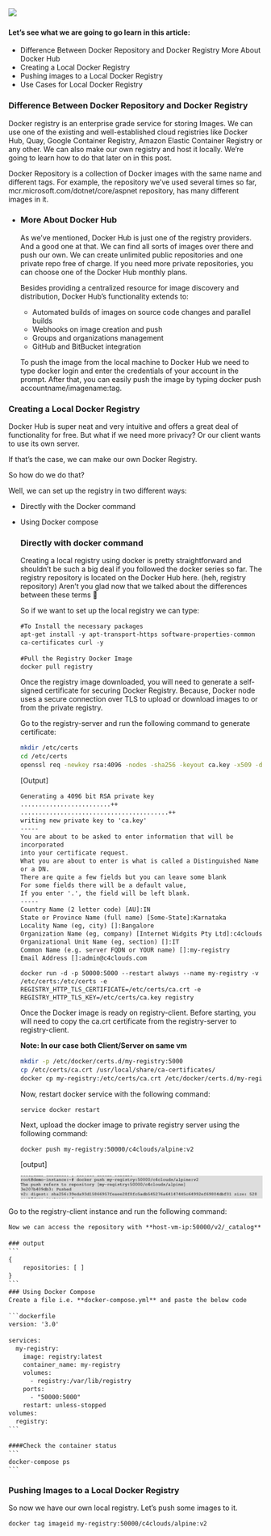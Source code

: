 <img src="images/c4logo.png">

#### Let’s see what we are going to go learn in this article:

- Difference Between Docker Repository and Docker Registry More About Docker Hub
- Creating a Local Docker Registry
- Pushing images to a Local Docker Registry
- Use Cases for Local Docker Registry

### Difference Between Docker Repository and Docker Registry
Docker registry is an enterprise grade service for storing Images. We can use one of the existing and well-established cloud registries like Docker Hub, Quay, Google Container Registry, Amazon Elastic Container Registry or any other. We can also make our own registry and host it locally. We’re going to learn how to do that later on in this post. 

Docker Repository is a collection of Docker images with the same name and different tags. For example, the repository we’ve used several times so far, mcr.microsoft.com/dotnet/core/aspnet repository, has many different images in it.

- ### More About Docker Hub
    As we’ve mentioned, Docker Hub is just one of the registry providers. And a good one at that. We can find all sorts of images over there and push our own. We can create unlimited public repositories and one private repo free of charge. If you need more private repositories, you can choose one of the Docker Hub monthly plans.

    Besides providing a centralized resource for image discovery and distribution, Docker Hub’s functionality extends to:

    - Automated builds of images on source code changes and parallel builds
    - Webhooks on image creation and push
    - Groups and organizations management
    - GitHub and BitBucket integration

    To push the image from the local machine to Docker Hub we need to type docker login and enter the credentials of your account in the prompt. After that, you can easily push the image by typing docker push accountname/imagename:tag.


### Creating a Local Docker Registry
Docker Hub is super neat and very intuitive and offers a great deal of functionality for free.
But what if we need more privacy? Or our client wants to use its own server.

If that’s the case, we can make our own Docker Registry.

So how do we do that?

Well, we can set up the registry in two different ways:

- Directly with the Docker command
- Using Docker compose

    ### Directly with docker command
    Creating a local registry using docker is pretty straightforward and shouldn’t be such a big deal if you followed the docker series so far. The registry repository is located on the Docker Hub here. (heh, registry repository) Aren’t you glad now that we talked about the differences between these terms 🙂

    So if we want to set up the local registry we can type:

    ```
    #To Install the necessary packages
    apt-get install -y apt-transport-https software-properties-common ca-certificates curl -y

    #Pull the Registry Docker Image
    docker pull registry
    ```

    Once the registry image downloaded, you will need to generate a self-signed certificate for securing Docker Registry. Because, Docker node uses a secure connection over TLS to upload or download images to or from the private registry.

    Go to the registry-server and run the following command to generate certificate:

    ```bash
    mkdir /etc/certs
    cd /etc/certs
    openssl req -newkey rsa:4096 -nodes -sha256 -keyout ca.key -x509 -days 365 -out ca.crt
    ```

    [Output]
    ```
    Generating a 4096 bit RSA private key
    .........................++
    .........................................++
    writing new private key to 'ca.key'
    -----
    You are about to be asked to enter information that will be incorporated
    into your certificate request.
    What you are about to enter is what is called a Distinguished Name or a DN.
    There are quite a few fields but you can leave some blank
    For some fields there will be a default value,
    If you enter '.', the field will be left blank.
    -----
    Country Name (2 letter code) [AU]:IN
    State or Province Name (full name) [Some-State]:Karnataka
    Locality Name (eg, city) []:Bangalore
    Organization Name (eg, company) [Internet Widgits Pty Ltd]:c4clouds
    Organizational Unit Name (eg, section) []:IT
    Common Name (e.g. server FQDN or YOUR name) []:my-registry
    Email Address []:admin@c4clouds.com
    ```

    ```
    docker run -d -p 50000:5000 --restart always --name my-registry -v /etc/certs:/etc/certs -e REGISTRY_HTTP_TLS_CERTIFICATE=/etc/certs/ca.crt -e REGISTRY_HTTP_TLS_KEY=/etc/certs/ca.key registry
    ```

    Once the Docker image is ready on registry-client. Before starting, you will need to copy the ca.crt certificate from the registry-server to registry-client.

    **Note: In our case both Client/Server on same vm**

    ```bash
    mkdir -p /etc/docker/certs.d/my-registry:5000
    cp /etc/certs/ca.crt /usr/local/share/ca-certificates/
    docker cp my-registry:/etc/certs/ca.crt /etc/docker/certs.d/my-registry\:5000/
    ```

    Now, restart docker service with the following command:
    ```
    service docker restart
    ```

    Next, upload the docker image to private registry server using the following command:
    ```
    docker push my-registry:50000/c4clouds/alpine:v2
    ```
    [output]

    <img src="images/private-registry.jpg">

Go to the registry-client instance and run the following command:
    
    Now we can access the repository with **host-vm-ip:50000/v2/_catalog**

    ### output
    ```
    {
        repositories: [ ]
    }
    ```
    ### Using Docker Compose
    Create a file i.e. **docker-compose.yml** and paste the below code

    ```dockerfile
    version: '3.0'
 
    services:
      my-registry:
        image: registry:latest
        container_name: my-registry
        volumes:
          - registry:/var/lib/registry
        ports:
          - "50000:5000"
        restart: unless-stopped
    volumes:
      registry:
    ```

    ####Check the container status
    ```
    docker-compose ps
    ```
### Pushing Images to a Local Docker Registry
So now we have our own local registry. Let’s push some images to it.

```
docker tag imageid my-registry:50000/c4clouds/alpine:v2